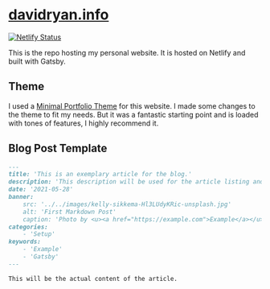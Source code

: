 # [davidryan.info](https://www.davidryan.info)

[![Netlify Status](https://api.netlify.com/api/v1/badges/b749e7c9-1b16-42bf-8d05-453bc919ebc7/deploy-status)](https://app.netlify.com/sites/resplendent-snickerdoodle-26040f/deploys)



This is the repo hosting my personal website. It is hosted on Netlify and built with Gatsby.

## Theme

I used a [Minimal Portfolio Theme](https://github.com/konstantinmuenster/gatsby-theme-portfolio-minimal) for this website. I made some changes to the theme to fit my needs. But it was a fantastic starting point and is loaded with tones of features, I highly recommend it.



## Blog Post Template


```md
---
title: 'This is an exemplary article for the blog.'
description: 'This description will be used for the article listing and search results on Google.'
date: '2021-05-28'
banner:
    src: '../../images/kelly-sikkema-Hl3LUdyKRic-unsplash.jpg'
    alt: 'First Markdown Post'
    caption: 'Photo by <u><a href="https://example.com">Example</a></u>'
categories:
    - 'Setup'
keywords:
    - 'Example'
    - 'Gatsby'
---

This will be the actual content of the article.

```


